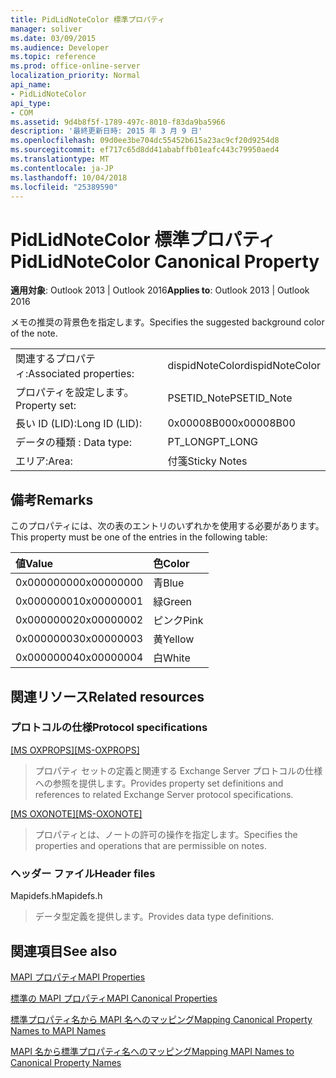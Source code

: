 ```yaml
---
title: PidLidNoteColor 標準プロパティ
manager: soliver
ms.date: 03/09/2015
ms.audience: Developer
ms.topic: reference
ms.prod: office-online-server
localization_priority: Normal
api_name:
- PidLidNoteColor
api_type:
- COM
ms.assetid: 9d4b8f5f-1789-497c-8010-f83da9ba5966
description: '最終更新日時: 2015 年 3 月 9 日'
ms.openlocfilehash: 09d0ee3be704dc55452b615a23ac9cf20d9254d8
ms.sourcegitcommit: ef717c65d8dd41ababffb01eafc443c79950aed4
ms.translationtype: MT
ms.contentlocale: ja-JP
ms.lasthandoff: 10/04/2018
ms.locfileid: "25389590"
---
```

# <a name="pidlidnotecolor-canonical-property"></a><span data-ttu-id="b6e5b-103">PidLidNoteColor 標準プロパティ</span><span class="sxs-lookup"><span data-stu-id="b6e5b-103">PidLidNoteColor Canonical Property</span></span>

  
  
<span data-ttu-id="b6e5b-104">**適用対象**: Outlook 2013 | Outlook 2016</span><span class="sxs-lookup"><span data-stu-id="b6e5b-104">**Applies to**: Outlook 2013 | Outlook 2016</span></span> 
  
<span data-ttu-id="b6e5b-105">メモの推奨の背景色を指定します。</span><span class="sxs-lookup"><span data-stu-id="b6e5b-105">Specifies the suggested background color of the note.</span></span> 
  
|||
|:-----|:-----|
|<span data-ttu-id="b6e5b-106">関連するプロパティ:</span><span class="sxs-lookup"><span data-stu-id="b6e5b-106">Associated properties:</span></span>  <br/> |<span data-ttu-id="b6e5b-107">dispidNoteColor</span><span class="sxs-lookup"><span data-stu-id="b6e5b-107">dispidNoteColor</span></span>  <br/> |
|<span data-ttu-id="b6e5b-108">プロパティを設定します。</span><span class="sxs-lookup"><span data-stu-id="b6e5b-108">Property set:</span></span>  <br/> |<span data-ttu-id="b6e5b-109">PSETID_Note</span><span class="sxs-lookup"><span data-stu-id="b6e5b-109">PSETID_Note</span></span>  <br/> |
|<span data-ttu-id="b6e5b-110">長い ID (LID):</span><span class="sxs-lookup"><span data-stu-id="b6e5b-110">Long ID (LID):</span></span>  <br/> |<span data-ttu-id="b6e5b-111">0x00008B00</span><span class="sxs-lookup"><span data-stu-id="b6e5b-111">0x00008B00</span></span>  <br/> |
|<span data-ttu-id="b6e5b-112">データの種類 : </span><span class="sxs-lookup"><span data-stu-id="b6e5b-112">Data type:</span></span>  <br/> |<span data-ttu-id="b6e5b-113">PT_LONG</span><span class="sxs-lookup"><span data-stu-id="b6e5b-113">PT_LONG</span></span>  <br/> |
|<span data-ttu-id="b6e5b-114">エリア:</span><span class="sxs-lookup"><span data-stu-id="b6e5b-114">Area:</span></span>  <br/> |<span data-ttu-id="b6e5b-115">付箋</span><span class="sxs-lookup"><span data-stu-id="b6e5b-115">Sticky Notes</span></span>  <br/> |
   
## <a name="remarks"></a><span data-ttu-id="b6e5b-116">備考</span><span class="sxs-lookup"><span data-stu-id="b6e5b-116">Remarks</span></span>

<span data-ttu-id="b6e5b-117">このプロパティには、次の表のエントリのいずれかを使用する必要があります。</span><span class="sxs-lookup"><span data-stu-id="b6e5b-117">This property must be one of the entries in the following table:</span></span>
  
|<span data-ttu-id="b6e5b-118">**値**</span><span class="sxs-lookup"><span data-stu-id="b6e5b-118">**Value**</span></span>|<span data-ttu-id="b6e5b-119">**色**</span><span class="sxs-lookup"><span data-stu-id="b6e5b-119">**Color**</span></span>|
|:-----|:-----|
|<span data-ttu-id="b6e5b-120">0x00000000</span><span class="sxs-lookup"><span data-stu-id="b6e5b-120">0x00000000</span></span>  <br/> |<span data-ttu-id="b6e5b-121">青</span><span class="sxs-lookup"><span data-stu-id="b6e5b-121">Blue</span></span>  <br/> |
|<span data-ttu-id="b6e5b-122">0x00000001</span><span class="sxs-lookup"><span data-stu-id="b6e5b-122">0x00000001</span></span>  <br/> |<span data-ttu-id="b6e5b-123">緑</span><span class="sxs-lookup"><span data-stu-id="b6e5b-123">Green</span></span>  <br/> |
|<span data-ttu-id="b6e5b-124">0x00000002</span><span class="sxs-lookup"><span data-stu-id="b6e5b-124">0x00000002</span></span>  <br/> |<span data-ttu-id="b6e5b-125">ピンク</span><span class="sxs-lookup"><span data-stu-id="b6e5b-125">Pink</span></span>  <br/> |
|<span data-ttu-id="b6e5b-126">0x00000003</span><span class="sxs-lookup"><span data-stu-id="b6e5b-126">0x00000003</span></span>  <br/> |<span data-ttu-id="b6e5b-127">黄</span><span class="sxs-lookup"><span data-stu-id="b6e5b-127">Yellow</span></span>  <br/> |
|<span data-ttu-id="b6e5b-128">0x00000004</span><span class="sxs-lookup"><span data-stu-id="b6e5b-128">0x00000004</span></span>  <br/> |<span data-ttu-id="b6e5b-129">白</span><span class="sxs-lookup"><span data-stu-id="b6e5b-129">White</span></span>  <br/> |
   
## <a name="related-resources"></a><span data-ttu-id="b6e5b-130">関連リソース</span><span class="sxs-lookup"><span data-stu-id="b6e5b-130">Related resources</span></span>

### <a name="protocol-specifications"></a><span data-ttu-id="b6e5b-131">プロトコルの仕様</span><span class="sxs-lookup"><span data-stu-id="b6e5b-131">Protocol specifications</span></span>

<span data-ttu-id="b6e5b-132">[[MS OXPROPS]](https://msdn.microsoft.com/library/f6ab1613-aefe-447d-a49c-18217230b148%28Office.15%29.aspx)</span><span class="sxs-lookup"><span data-stu-id="b6e5b-132">[[MS-OXPROPS]](https://msdn.microsoft.com/library/f6ab1613-aefe-447d-a49c-18217230b148%28Office.15%29.aspx)</span></span>
  
> <span data-ttu-id="b6e5b-133">プロパティ セットの定義と関連する Exchange Server プロトコルの仕様への参照を提供します。</span><span class="sxs-lookup"><span data-stu-id="b6e5b-133">Provides property set definitions and references to related Exchange Server protocol specifications.</span></span>
    
<span data-ttu-id="b6e5b-134">[[MS OXONOTE]](https://msdn.microsoft.com/library/6bf4ed7e-316c-4a3c-be27-5ec93e7ab39f%28Office.15%29.aspx)</span><span class="sxs-lookup"><span data-stu-id="b6e5b-134">[[MS-OXONOTE]](https://msdn.microsoft.com/library/6bf4ed7e-316c-4a3c-be27-5ec93e7ab39f%28Office.15%29.aspx)</span></span>
  
> <span data-ttu-id="b6e5b-135">プロパティとは、ノートの許可の操作を指定します。</span><span class="sxs-lookup"><span data-stu-id="b6e5b-135">Specifies the properties and operations that are permissible on notes.</span></span>
    
### <a name="header-files"></a><span data-ttu-id="b6e5b-136">ヘッダー ファイル</span><span class="sxs-lookup"><span data-stu-id="b6e5b-136">Header files</span></span>

<span data-ttu-id="b6e5b-137">Mapidefs.h</span><span class="sxs-lookup"><span data-stu-id="b6e5b-137">Mapidefs.h</span></span>
  
> <span data-ttu-id="b6e5b-138">データ型定義を提供します。</span><span class="sxs-lookup"><span data-stu-id="b6e5b-138">Provides data type definitions.</span></span>
    
## <a name="see-also"></a><span data-ttu-id="b6e5b-139">関連項目</span><span class="sxs-lookup"><span data-stu-id="b6e5b-139">See also</span></span>



[<span data-ttu-id="b6e5b-140">MAPI プロパティ</span><span class="sxs-lookup"><span data-stu-id="b6e5b-140">MAPI Properties</span></span>](mapi-properties.md)
  
[<span data-ttu-id="b6e5b-141">標準の MAPI プロパティ</span><span class="sxs-lookup"><span data-stu-id="b6e5b-141">MAPI Canonical Properties</span></span>](mapi-canonical-properties.md)
  
[<span data-ttu-id="b6e5b-142">標準プロパティ名から MAPI 名へのマッピング</span><span class="sxs-lookup"><span data-stu-id="b6e5b-142">Mapping Canonical Property Names to MAPI Names</span></span>](mapping-canonical-property-names-to-mapi-names.md)
  
[<span data-ttu-id="b6e5b-143">MAPI 名から標準プロパティ名へのマッピング</span><span class="sxs-lookup"><span data-stu-id="b6e5b-143">Mapping MAPI Names to Canonical Property Names</span></span>](mapping-mapi-names-to-canonical-property-names.md)


